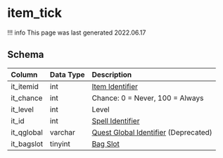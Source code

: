 # item_tick

!!! info
	This page was last generated 2022.06.17

## Schema

| Column | Data Type | Description |
| :--- | :--- | :--- |
| it_itemid | int | [Item Identifier](items.md) |
| it_chance | int | Chance: 0 = Never, 100 = Always |
| it_level | int | Level |
| it_id | int | [Spell Identifier](spells_new.md) |
| it_qglobal | varchar | [Quest Global Identifier](quest_globals.md) (Deprecated) |
| it_bagslot | tinyint | [Bag Slot](../../../../server/inventory/inventory-slots) |

